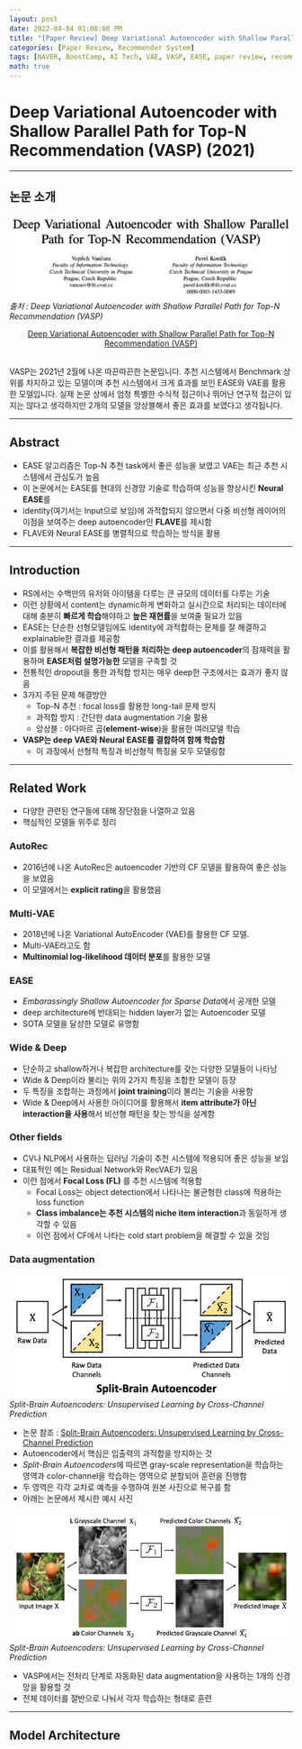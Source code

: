 ```yaml
---
layout: post
date: 2022-04-04 01:00:00 PM
title: "[Paper Review] Deep Variational Autoencoder with Shallow Parallel Path for Top-N Recommendation (VASP)"
categories: [Paper Review, Recommender System]
tags: [NAVER, BoostCamp, AI Tech, VAE, VASP, EASE, paper review, recommender system]
math: true
---
```


# Deep Variational Autoencoder with Shallow Parallel Path for Top-N Recommendation (VASP) (2021)

---

## 논문 소개

![](/image/paper/vasp/vasp1.png)*출처 : Deep Variational Autoencoder with Shallow Parallel Path for Top-N Recommendation (VASP)*

<center>
<a href="https://arxiv.org/abs/2102.05774"><bold>Deep Variational Autoencoder with Shallow Parallel Path for Top-N Recommendation (VASP)</bold></a>
</center><br>

VASP는 2021년 2월에 나온 따끈따끈한 논문입니다. 추천 시스템에서 Benchmark 상위를 차지하고 있는 모델이며 추천 시스템에서 크게 효과를 보인 EASE와 VAE를 활용한 모델입니다. 실제 논문 상에서 엄청 특별한 수식적 접근이나 뛰어난 연구적 접근이 있지는 않다고 생각하지만 2개의 모델을 앙상블해서 좋은 효과를 보였다고 생각됩니다.

---

## Abstract

- EASE 알고리즘은 Top-N 추천 task에서 좋은 성능을 보였고 VAE는 최근 추천 시스템에서 관심도가 높음
- 이 논문에서는 EASE를 현대의 신경망 기술로 학습하여 성능을 향상시킨 **Neural EASE**를 
- identity(여기서는 Input으로 보임)에 과적합되지 않으면서 다중 비선형 레이어의 이점을 보여주는 deep autoencoder인 **FLAVE**를 제시함
- FLAVE와 Neural EASE를 병렬적으로 학습하는 방식을 활용

---

## Introduction

- RS에서는 수백만의 유저와 아이템을 다루는 큰 규모의 데이터를 다루는 기술
- 이런 상황에서 content는 dynamic하게 변화하고 실시간으로 처리되는 데이터에 대해 충분히 **빠르게 학습**해야하고 **높은 재현률**을 보여줄 필요가 있음
- EASE는 단순한 선형모델임에도 identity에 과적합하는 문제를 잘 해결하고 explainable한 결과를 제공함
- 이를 활용해서 **복잡한 비선형 패턴을 처리하는 deep autoencoder**의 잠재력을 활용하며 **EASE처럼 설명가능한** 모델을 구축할 것
- 전통적인 dropout을 통한 과적합 방지는 매우 deep한 구조에서는 효과가 좋지 않음
- 3가지 주된 문제 해결방안
  - Top-N 추천 : focal loss를 활용한 long-tail 문제 방지
  - 과적합 방지 : 간단한 data augmentation 기술 활용
  - 앙상블 : 아다마르 곱(**element-wise**)을 활용한 여러모델 학습
- **VASP는 deep VAE와 Neural EASE를 결합하여 함께 학습함**
  - 이 과정에서 선형적 특징과 비선형적 특징을 모두 모델링함

---

## Related Work

- 다양한 관련된 연구들에 대해 장단점을 나열하고 있음
- 핵심적인 모델들 위주로 정리

### AutoRec

- 2016년에 나온 AutoRec은 autoencoder 기반의 CF 모델을 활용하여 좋은 성능을 보였음
- 이 모델에서는 **explicit rating**을 활용했음

### Multi-VAE

- 2018년에 나온 Variational AutoEncoder (VAE)를 활용한 CF 모델. 
- Multi-VAE라고도 함
- **Multinomial log-likelihood 데이터 분포**를 활용한 모델

### EASE

- *Embarassingly Shallow Autoencoder for Sparse Data*에서 공개한 모델
- deep architecture에 반대되는 hidden layer가 없는 Autoencoder 모델
- SOTA 모델을 달성한 모델로 유명함

### Wide & Deep

- 단순하고 shallow하거나 복잡한 architecture를 갖는 다양한 모델들이 나타남
- Wide & Deep이라 불리는 위의 2가지 특징을 조합한 모델이 등장
- 두 특징을 조합하는 과정에서 **joint training**이라 불리는 기술을 사용함
- Wide & Deep에서 사용한 아이디어를 활용해서 **item attribute가 아닌 interaction을 사용**해서 비선형 패턴을 찾는 방식을 설계함

### Other fields

- CV나 NLP에서 사용하는 딥러닝 기술이 추천 시스템에 적용되어 좋은 성능을 보임
- 대표적인 예는 Residual Network와 RecVAE가 있음
- 이런 점에서 **Focal Loss (FL)** 를 추천 시스템에 적용함
  - Focal Loss는 object detection에서 나타나는 불균형한 class에 적용하는 loss function
  - **Class imbalance는 추천 시스템의 niche item interaction**과 동일하게 생각할 수 있음
  - 이런 점에서 CF에서 나타는 cold start problem을 해결할 수 있을 것임

### Data augmentation

![](/image/paper/vasp/vasp2.png)*Split-Brain Autoencoders: Unsupervised Learning by Cross-Channel Prediction*

- 논문 참조 : [Split-Brain Autoencoders: Unsupervised Learning by Cross-Channel Prediction](https://arxiv.org/pdf/1611.09842.pdf)
- Autoencoder에서 핵심은 입출력의 과적합을 방지하는 것
- *Split-Brain Autoencoders*에 따르면 gray-scale representation을 학습하는 영역과 color-channel을 학습하는 영역으로 분할되어 훈련을 진행함
- 두 영역은 각각 교차로 예측을 수행하여 원본 사진으로 복구를 함
- 아래는 논문에서 제시한 예시 사진

![](/image/paper/vasp/vasp3.png)*Split-Brain Autoencoders: Unsupervised Learning by Cross-Channel Prediction*

- VASP에서는 전처리 단계로 자동화된 data augmentation을 사용하는 1개의 신경망을 활용할 것
- 전체 데이터를 절반으로 나눠서 각자 학습하는 형태로 훈련

---

## Model Architecture
